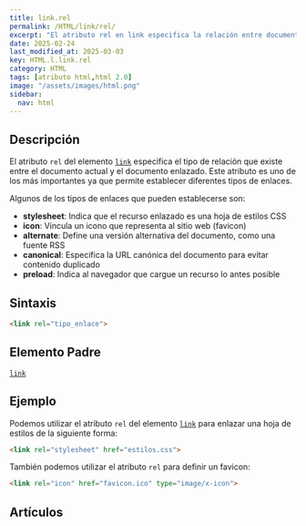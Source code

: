 ```yaml
---
title: link.rel
permalink: /HTML/link/rel/
excerpt: "El atributo rel en link especifica la relación entre documentos y enlaces importantes."
date: 2025-02-24
last_modified_at: 2025-03-03
key: HTML.l.link.rel
category: HTML
tags: [atributo html,html 2.0]
image: "/assets/images/html.png"
sidebar:
  nav: html
---
```


## Descripción


El atributo `rel` del elemento [`link`](https://www.w3api.com/HTML/link/) especifica el tipo de relación que existe entre el documento actual y el documento enlazado. Este atributo es uno de los más importantes ya que permite establecer diferentes tipos de enlaces.


Algunos de los tipos de enlaces que pueden establecerse son:

- **stylesheet**: Indica que el recurso enlazado es una hoja de estilos CSS
- **icon**: Vincula un icono que representa al sitio web (favicon)
- **alternate**: Define una versión alternativa del documento, como una fuente RSS
- **canonical**: Especifica la URL canónica del documento para evitar contenido duplicado
- **preload**: Indica al navegador que cargue un recurso lo antes posible

## Sintaxis


```html
<link rel="tipo_enlace">
```


## Elemento Padre


[`link`](https://www.w3api.com/HTML/link/)


## Ejemplo


Podemos utilizar el atributo `rel` del elemento [`link`](https://www.w3api.com/HTML/link/) para enlazar una hoja de estilos de la siguiente forma:


```html
<link rel="stylesheet" href="estilos.css">
```


También podemos utilizar el atributo `rel` para definir un favicon:


```html
<link rel="icon" href="favicon.ico" type="image/x-icon">
```


## Artículos

